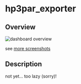 # hp3par_exporter

## Overview

![dashboard overview](./screenshots/hp3par_general.png)

see [more screenshots](./screenshots/details.md)

## Description

not yet... too lazy (sorry)!
